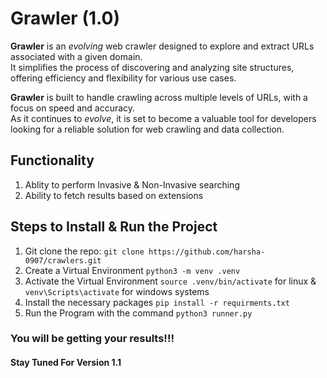 # Grawler (1.0)

**Grawler** is an *evolving* web crawler designed to explore and extract URLs associated with a given domain.  
It simplifies the process of discovering and analyzing site structures, offering efficiency and flexibility for various use cases.  

**Grawler** is built to handle crawling across multiple levels of URLs, with a focus on speed and accuracy.  
As it continues to *evolve*, it is set to become a valuable tool for developers looking for a reliable solution for web crawling and data collection.


## Functionality
1. Ablity to perform Invasive & Non-Invasive searching 
2. Ability to fetch results based on extensions


## Steps to Install & Run the Project
1. Git clone the repo: `git clone https://github.com/harsha-0907/crawlers.git` 
2. Create a Virtual Environment  `python3 -m venv .venv`    
3. Activate the Virtual Environment `source .venv/bin/activate` for linux & `venv\Scripts\activate` for windows systems 
4. Install the necessary packages  `pip install -r requirments.txt`
5. Run the Program with the command `python3 runner.py`


### You will be getting your results!!!


#### Stay Tuned For Version 1.1 